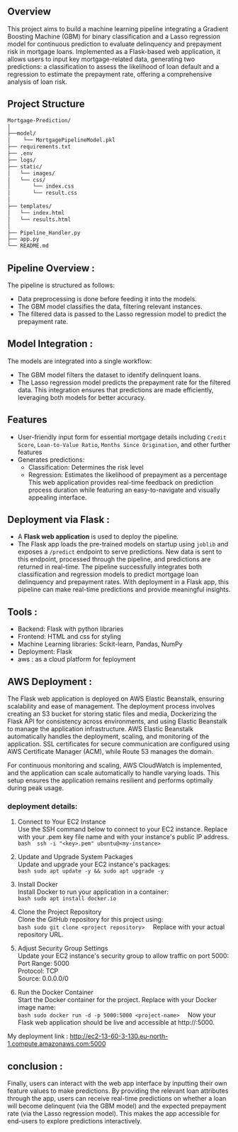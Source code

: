 ## Overview
This project aims to build a machine learning pipeline integrating a Gradient Boosting Machine (GBM) for binary classification and a Lasso regression model for continuous prediction to evaluate delinquency and prepayment risk in mortgage loans. Implemented as a Flask-based web application, it allows users to input key mortgage-related data, generating two predictions: a classification to assess the likelihood of loan default and a regression to estimate the prepayment rate, offering a comprehensive analysis of loan risk.

## Project Structure

```bash
Mortgage-Prediction/
│
├──model/
│    └── MortgagePipelineModel.pkl                     
├── requirements.txt  
├── .env
├── logs/
├── static/
│   └── images/
│   └── css/ 
│       └── index.css    
│       └── result.css     
│
├── templates/
│   └── index.html         
│   └── results.html      
│               
├── Pipeline_Handler.py              
├── app.py           
└── README.md    

```


##  Pipeline Overview :
The pipeline is structured as follows:
- Data preprocessing is done before feeding it into the models.
- The GBM model classifies the data, filtering relevant instances.
- The filtered data is passed to the Lasso regression model to predict the prepayment rate.

##  Model Integration :
The models are integrated into a single workflow:
- The GBM model filters the dataset to identify delinquent loans.
- The Lasso regression model predicts the prepayment rate for the filtered data.
This integration ensures that predictions are made efficiently, leveraging both models for better accuracy.

## Features

- User-friendly input form for essential mortgage details including `Credit Score`, `Loan-to-Value Ratio`, `Months Since Origination`, and other further features
- Generates predictions:
  - Classification: Determines the risk level 
  - Regression: Estimates the likelihood of prepayment as a percentage
This web application provides real-time feedback on prediction process duration while featuring an easy-to-navigate and visually appealing interface.


##  Deployment via Flask :
- A **Flask web application** is used to deploy the pipeline.
- The Flask app loads the pre-trained models on startup using `joblib` and exposes a `/predict` endpoint to serve predictions.
New data is sent to this endpoint, processed through the pipeline, and predictions are returned in real-time.
The pipeline successfully integrates both classification and regression models to predict mortgage loan delinquency and prepayment rates. With deployment in a Flask app, this pipeline can make real-time predictions and provide meaningful insights.


## Tools :
- Backend: Flask with python libraries
- Frontend: HTML and css for styling
- Machine Learning libraries: Scikit-learn, Pandas, NumPy
- Deployment: Flask
- aws : as a cloud platform for feployment 

## AWS Deployment :
The Flask web application is deployed on AWS Elastic Beanstalk, ensuring scalability and ease of management. The deployment process involves creating an S3 bucket for storing static files and media, Dockerizing the Flask API for consistency across environments, and using Elastic Beanstalk to manage the application infrastructure. AWS Elastic Beanstalk automatically handles the deployment, scaling, and monitoring of the application. SSL certificates for secure communication are configured using AWS Certificate Manager (ACM), while Route 53 manages the domain.

For continuous monitoring and scaling, AWS CloudWatch is implemented, and the application can scale automatically to handle varying loads. This setup ensures the application remains resilient and performs optimally during peak usage.

### deployment details:  
1. Connect to Your EC2 Instance  
Use the SSH command below to connect to your EC2 instance. Replace <key> with your .pem key file name and <my-instance> with your instance's public IP address.  
```bash  ssh -i "<key>.pem" ubuntu@<my-instance>  ``` 

2. Update and Upgrade System Packages  
Update and upgrade your EC2 instance's packages:  
```bash sudo apt update -y && sudo apt upgrade -y  ```

3. Install Docker  
Install Docker to run your application in a container:  
```bash sudo apt install docker.io  ```

4. Clone the Project Repository  
Clone the GitHub repository for this project using:  
```bash sudo git clone <project repository>  ```
Replace <project repository> with your actual repository URL.  

5. Adjust Security Group Settings  
Update your EC2 instance's security group to allow traffic on port 5000:  
Port Range: 5000  
Protocol: TCP  
Source: 0.0.0.0/0  

6. Run the Docker Container  
Start the Docker container for the project. Replace <project-name> with your Docker image name:  
```bash sudo docker run -d -p 5000:5000 <project-name>  ```
Now your Flask web application should be live and accessible at http://<my-instance>:5000.  

My deployment link : http://ec2-13-60-3-130.eu-north-1.compute.amazonaws.com:5000  

## conclusion : 
Finally, users can interact with the web app interface by inputting their own feature values to make predictions. By providing the relevant loan attributes through the app, users can receive real-time predictions on whether a loan will become delinquent (via the GBM model) and the expected prepayment rate (via the Lasso regression model). This makes the app accessible for end-users to explore predictions interactively.
